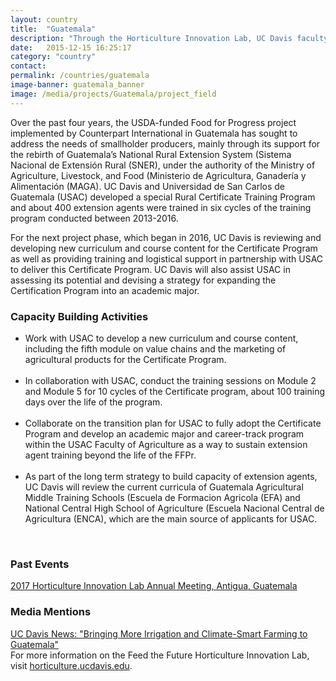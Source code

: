 ```yaml
---
layout: country
title:  "Guatemala"
description: "Through the Horticulture Innovation Lab, UC Davis faculty members are engaged in agricultural projects in the 'Land of the Eternal Spring'."
date:   2015-12-15 16:25:17
category: "country"
contact: 
permalink: /countries/guatemala
image-banner: guatemala_banner
image: /media/projects/Guatemala/project_field
---
```


<p>Over the past four years, the USDA-funded Food for Progress project implemented by Counterpart International in Guatemala has sought to address the needs of smallholder producers, mainly through its support for the rebirth of Guatemala’s National Rural Extension System (Sistema Nacional de Extensión Rural (SNER), under the authority of the Ministry of Agriculture, Livestock, and Food (Ministerio de Agricultura, Ganadería y Alimentación (MAGA). UC Davis and Universidad de San Carlos de Guatemala (USAC) developed a special Rural Certificate Training Program and about 400 extension agents were trained in six cycles of the training program conducted between 2013-2016. <br> 

For the next project phase, which began in 2016, UC Davis is reviewing and developing new curriculum and course content for the Certificate Program as well as providing training and logistical support in partnership with USAC to deliver this Certificate Program. UC Davis will also assist USAC in assessing its potential and devising a strategy for expanding the Certification Program into an academic major. <br>

<h3> Capacity Building Activities </h3>
   <ul>
	<li> Work with USAC to develop a new curriculum and course content, including the fifth module on value chains and the marketing of agricultural products for the Certificate Program. </li><br>
	<li> In collaboration with USAC, conduct the training sessions on Module 2 and Module 5 for 10 cycles of the Certificate program, about 100 training days over the life of the program.</li><br>
	<li>Collaborate on the transition plan for USAC to fully adopt the Certificate Program and develop an academic major and career-track program within the USAC Faculty of Agriculture as a way to sustain extension agent training beyond the life of the FFPr.</li><br>
	<li> As part of the long term strategy to build capacity of extension agents, UC Davis will review the current curricula of Guatemala Agricultural Middle Training Schools (Escuela de Formacion Agricola (EFA) and National Central High School of Agriculture (Escuela Nacional Central de Agricultura (ENCA), which are the main source of applicants for USAC.</li>
</ul>
<br>

<h3>Past Events</h3>

<a href="http://horticulture.ucdavis.edu/2017/">2017 Horticulture Innovation Lab Annual Meeting, Antigua, Guatemala</a><br>

<h3>Media Mentions</h3>
<a href="https://www.ucdavis.edu/news/bringing-more-irrigation-and-climate-smart-farming-guatemala">UC Davis News: "Bringing More Irrigation and Climate-Smart Farming to Guatemala"</a>

<br>
For more information on the Feed the Future Horticulture Innovation Lab, visit <a href="http://horticulture.ucdavis.edu/">horticulture.ucdavis.edu</a>.


<!--<div class="relatedprojects">
<h3>Related Projects</h3>
	{% for post in site.tags.Guatemala limit:3 %}
	<a class="post-link" href="{{ post.url | prepend: site.baseurl }}">
	    <div class="relatedprojects__card">
	        <h4>
	              {{ post.title }}
	            </h4>
	        <p class="feed-description">{{ post.description }}</p>
	        <p class="primary-color">Learn More</p>
	    </div>
    </a>
    {% endfor %}
</div>
-->
